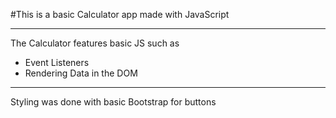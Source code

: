 #This is a basic Calculator app made with JavaScript
***
The Calculator features basic JS such as 
*  Event Listeners   
*  Rendering Data in the DOM   
---
Styling was done with basic Bootstrap for buttons 
